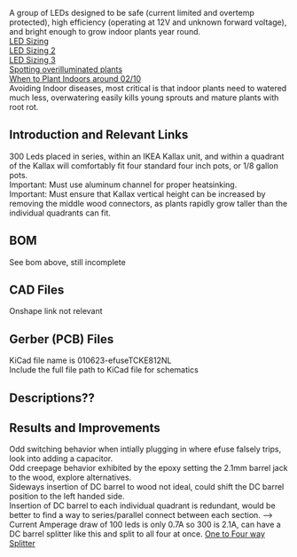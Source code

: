 
A group of LEDs designed to be safe (current limited and overtemp protected), high efficiency (operating at 12V and unknown forward voltage), and bright enough to grow indoor plants year round.
<br> [LED Sizing](https://www.ledgrowlightsdepot.com/blogs/blog/16326275-how-many-led-watts-are-required-per-square-foot-of-grow-space)
<br> [LED Sizing 2](https://www.reddit.com/r/gardening/comments/le3iym/recommended_grow_lights_for_starting_seeds/)
<br> [LED Sizing 3](https://www.reddit.com/r/homeautomation/comments/g6usb4/adding_led_strips_to_room_unsure_about_fuses/fodzepi/)
<br> [Spotting overilluminated plants](https://www.ilovegrowingmarijuana.com/growing/light-burn-on-marijuana-plants)
<br> [When to Plant Indoors around 02/10](https://ucanr.edu/sites/gardenweb/files/29030.pdf)
<br> Avoiding Indoor diseases, most critical is that indoor plants need to watered much less, overwatering easily kills young sprouts and mature plants with root rot.

## Introduction and Relevant Links
300 Leds placed in series, within an IKEA Kallax unit, and within a quadrant of the Kallax will comfortably fit four standard four inch pots, or 1/8 gallon pots. 
<br> Important: Must use aluminum channel for proper heatsinking. 
<br> Important: Must ensure that Kallax vertical height can be increased by removing the middle wood connectors, as plants rapidly grow taller than the individual quadrants can fit. 


## BOM
See bom above, still incomplete

## CAD Files
Onshape link not relevant

## Gerber (PCB) Files
KiCad file name is 010623-efuseTCKE812NL
<br> Include the full file path to KiCad file for schematics

## Descriptions??

## Results and Improvements
Odd switching behavior when intially plugging in where efuse falsely trips, look into adding a capacitor. 
</br> Odd creepage behavior exhibited by the epoxy setting the 2.1mm barrel jack to the wood, explore alternatives. 
</br> Sideways insertion of DC barrel to wood not ideal, could shift the DC barrel position to the left handed side.
</br> Insertion of DC barrel to each individual quadrant is redundant, would be better to find a way to series/parallel connect between each section. --> Current Amperage draw of 100 leds is only 0.7A so 300 is 2.1A, can have a DC barrel splitter like this and split to all four at once. [One to Four way Splitter](https://www.amazon.com/Splitter-Adapter-Cameras-Monitors-2PCS-Black/dp/B09W1C5JN1/) 
